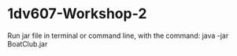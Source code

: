 # 1dv607-Workshop-2

Run jar file in terminal or command line, with the command: java -jar BoatClub.jar
